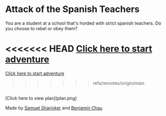 # Attack of the Spanish Teachers

You are a student at a school that's horded with strict spanish teachers. Do you choose to rebel or obey them?

<<<<<<< HEAD
[Click here to start adventure](index.html)
=======
[Click here to start adventure](https://samuels0052.github.io/attack-of-the-spanish-teachers/)
>>>>>>> refs/remotes/origin/main
<br>
[Click here to view plan](plan.png)

Made by [Samuel Sharivker](https://github.com/samuels0052) and [Benjamin Chau](https://github.com/benjaminc8190)

